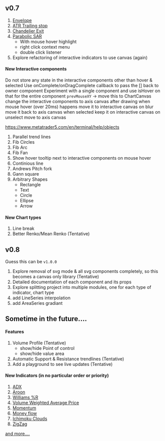 ## v0.7

1. [Envelope](http://www.investopedia.com/terms/e/envelope.asp?optm=sa_v2)
1. [ATR Trailing stop](http://www.incrediblecharts.com/indicators/atr_average_true_range_trailing_stops.php)
1. [Chandelier Exit](http://stockcharts.com/school/doku.php?id=chart_school:technical_indicators:chandelier_exit)
1. [Parabolic SAR](http://stockcharts.com/school/doku.php?id=chart_school:technical_indicators:parabolic_sar)
	- With mouse hover highlight
	- right click context menu
	- double click listener
1. Explore refactoring of interactive indicators to use canvas (again)

#### New Interactive components

Do not store any state in the interactive components other than hover & selected
Use onComplete/onDragComplete callback to pass the [] back to owner component
Experiment with a single component and use isHover on that for the entire component
`prevMouseXY` -> move this to ChartCanvas
change the interactive components to axis canvas after drawing
when mouse hover (over 20ms) happens move it to interactive canvas
on blur move it back to axis canvas
when selected keep it on interactive canvas
on unselect move to axis canvas

https://www.metatrader5.com/en/terminal/help/objects

1. Parallel trend lines
1. Fib Circles
1. Fib Arc
1. Fib Fan
1. Show hover tooltip next to interactive components on mouse hover
1. Continious line
1. Andrews Pitch fork
1. Gann square
1. Arbitrary Shapes
	- Rectangle
	- Text
	- Circle
	- Ellipse
	- Arrow

#### New Chart types
1. Line break
1. Better Renko/Mean Renko (Tentative)


## v0.8

Guess this can be `v1.0.0`

1. Explore removal of svg mode & all svg components completely, so this becomes a canvas only library (Tentative)
1. Detailed documentation of each component and its props
1. Explore splitting project into multiple modules, one for each type of indicator, chart type
1. add LineSeries interpolation
1. add AreaSeries gradiant

## Sometime in the future....


#### Features
1. Volume Profile (Tentative)
	- show/hide Point of control
	- show/hide value area
1. Automatic Support & Resistance trendlines (Tentative)
1. Add a playground to see live updates (Tentative)

#### New Indicators (in no particular order or priority)
1. [ADX](http://stockcharts.com/school/doku.php?id=chart_school:technical_indicators:average_directional_index_adx)
1. [Aroon](http://stockcharts.com/school/doku.php?id=chart_school:technical_indicators:aroon)
1. [Williams %R](http://stockcharts.com/school/doku.php?id=chart_school%3Atechnical_indicators%3Awilliams_r)
1. [Volume Weighted Average Price ](http://stockcharts.com/school/doku.php?id=chart_school:technical_indicators:vwap_intraday)
1. [Momentum](http://www.incrediblecharts.com/indicators/momentum.php)
1. [Money flow](http://stockcharts.com/school/doku.php?id=chart_school:technical_indicators:money_flow_index_mfi)
1. [Ichimoku Clouds](http://stockcharts.com/school/doku.php?id=chart_school:technical_indicators:ichimoku_cloud)
1. [ZigZag](http://stockcharts.com/school/doku.php?id=chart_school:technical_indicators:zigzag)

[and more....](http://stockcharts.com/school/doku.php?id=chart_school:technical_indicators)


[DONE]: ../images/check-mark.png "Done"
